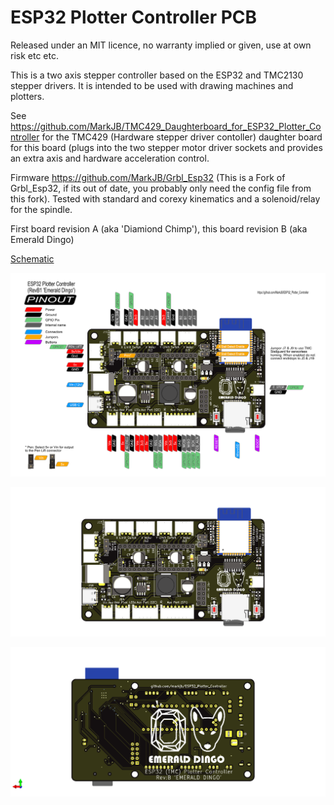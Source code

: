 # ESP32 Plotter Controller PCB
 
Released under an MIT licence, no warranty implied or given, use at own risk etc etc.

This is a two axis stepper controller based on the ESP32 and TMC2130 stepper drivers. It is intended to be used with drawing machines and plotters.

See https://github.com/MarkJB/TMC429_Daughterboard_for_ESP32_Plotter_Controller for the TMC429 (Hardware stepper driver contoller) daughter board for this board (plugs into the two stepper motor driver sockets and provides an extra axis and hardware acceleration control.

Firmware https://github.com/MarkJB/Grbl_Esp32 (This is a Fork of Grbl_Esp32, if its out of date, you probably only need the config file from this fork). Tested with standard and corexy kinematics and a solenoid/relay for the spindle.

First board revision A (aka 'Diamiond Chimp'), this board revision B (aka Emerald Dingo)

[Schematic]( https://github.com/MarkJB/ESP32_Plotter_Controller/blob/main/ESP32_Plotter_Controller_Schematic_RevA.pdf )

![Pinmap]( https://github.com/MarkJB/ESP32_Plotter_Controller/blob/embedded-esp32/Plotter_pinmap.png )

![Render of top of board]( https://github.com/MarkJB/ESP32_Plotter_Controller/blob/embedded-esp32/RevB1_top_projection.png )


![Render of bottom of board]( https://github.com/MarkJB/ESP32_Plotter_Controller/blob/embedded-esp32/RevB1_bottom_projection.png )


